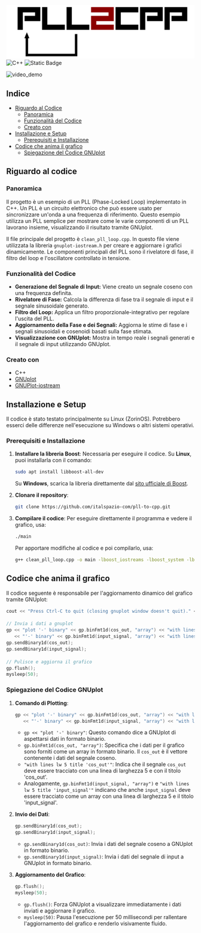 ![logo](https://raw.githubusercontent.com/italspazio-com/pll-to-cpp/refs/heads/main/logo/logo.png)
![C++](https://img.shields.io/badge/c++-%2300599C.svg?style=for-the-badge&logo=c%2B%2B&logoColor=white) ![Static Badge](https://img.shields.io/badge/Linux%20OS%20-%20Linux?style=flat&logo=linux&logoColor=heavenly&logoSize=big&color=black&link=https%3A%2F%2Fwww.linux.it%2F)

![video_demo](https://github.com/italspazio-com/pll-to-cpp/blob/main/demo.gif)

## Indice

- [Riguardo al Codice](#riguardo-al-codice)
  - [Panoramica](#panoramica)
  - [Funzionalità del Codice](#funzionalità-del-codice)
  - [Creato con](#creato-con)
- [Installazione e Setup](#installazione-e-setup)
  - [Prerequisiti e Installazione](#prerequisiti-e-installazione)
- [Codice che anima il grafico](#codice-che-anima-il-grafico)
  - [Spiegazione del Codice GNUplot](#spiegazione-del-codice-gnuplot)

## Riguardo al codice

### Panoramica

Il progetto è un esempio di un PLL (Phase-Locked Loop) implementato in C++. Un PLL è un circuito elettronico che può essere usato per sincronizzare un'onda a una frequenza di riferimento. Questo esempio utilizza un PLL semplice per mostrare come le varie componenti di un PLL lavorano insieme, visualizzando il risultato tramite GNUplot.

Il file principale del progetto è `clean_pll_loop.cpp`. In questo file viene utilizzata la libreria `gnuplot-iostream.h` per creare e aggiornare i grafici dinamicamente. Le componenti principali del PLL sono il rivelatore di fase, il filtro del loop e l'oscillatore controllato in tensione.

### Funzionalità del Codice

- **Generazione del Segnale di Input:** Viene creato un segnale coseno con una frequenza definita.
- **Rivelatore di Fase:** Calcola la differenza di fase tra il segnale di input e il segnale sinusoidale generato.
- **Filtro del Loop:** Applica un filtro proporzionale-integrativo per regolare l'uscita del PLL.
- **Aggiornamento della Fase e dei Segnali:** Aggiorna le stime di fase e i segnali sinusoidali e cosenoidi basati sulla fase stimata.
- **Visualizzazione con GNUplot:** Mostra in tempo reale i segnali generati e il segnale di input utilizzando GNUplot.

### Creato con

- C++
- [GNUplot](http://www.gnuplot.info/)
- [GNUPlot-iostream](https://stahlke.org/dan/gnuplot-iostream/)

## Installazione e Setup

Il codice è stato testato principalmente su Linux (ZorinOS). Potrebbero esserci delle differenze nell'esecuzione su Windows o altri sistemi operativi.

### Prerequisiti e Installazione

1. **Installare la libreria Boost**: Necessaria per eseguire il codice. Su **Linux**, puoi installarla con il comando:

   ```bash
   sudo apt install libboost-all-dev
   ```

   Su **Windows**, scarica la libreria direttamente dal [sito ufficiale di Boost](https://www.boost.org/users/download/).

2. **Clonare il repository**:

   ```bash
   git clone https://github.com/italspazio-com/pll-to-cpp.git
   ```

3. **Compilare il codice**:
   Per eseguire direttamente il programma e vedere il grafico, usa:
   ```bash
   ./main
   ```
   Per apportare modifiche al codice e poi compilarlo, usa:
   ```bash
   g++ clean_pll_loop.cpp -o main -lboost_iostreams -lboost_system -lboost_filesystem
   ```

## Codice che anima il grafico

Il codice seguente è responsabile per l'aggiornamento dinamico del grafico tramite GNUplot:

```cpp
cout << "Press Ctrl-C to quit (closing gnuplot window doesn't quit)." << endl;

// Invia i dati a gnuplot
gp << "plot '-' binary" << gp.binFmt1d(cos_out, "array") << "with lines lw 5 title 'cos_out', "
   << "'-' binary" << gp.binFmt1d(input_signal, "array") << "with lines lw 5 title 'input_signal'\n";
gp.sendBinary1d(cos_out);
gp.sendBinary1d(input_signal);

// Pulisce e aggiorna il grafico
gp.flush();
mysleep(50);
```

### Spiegazione del Codice GNUplot

1. **Comando di Plotting**:

   ```cpp
   gp << "plot '-' binary" << gp.binFmt1d(cos_out, "array") << "with lines lw 5 title 'cos_out', "
      << "'-' binary" << gp.binFmt1d(input_signal, "array") << "with lines lw 5 title 'input_signal'\n";
   ```

   - `gp << "plot '-' binary"`: Questo comando dice a GNUplot di aspettarsi dati in formato binario.
   - `gp.binFmt1d(cos_out, "array")`: Specifica che i dati per il grafico sono forniti come un array in formato binario. Il `cos_out` è il vettore contenente i dati del segnale coseno.
   - `"with lines lw 5 title 'cos_out'"`: Indica che il segnale `cos_out` deve essere tracciato con una linea di larghezza 5 e con il titolo 'cos_out'.
   - Analogamente, `gp.binFmt1d(input_signal, "array")` e `"with lines lw 5 title 'input_signal'"` indicano che anche `input_signal` deve essere tracciato come un array con una linea di larghezza 5 e il titolo 'input_signal'.

2. **Invio dei Dati**:

   ```cpp
   gp.sendBinary1d(cos_out);
   gp.sendBinary1d(input_signal);
   ```

   - `gp.sendBinary1d(cos_out)`: Invia i dati del segnale coseno a GNUplot in formato binario.
   - `gp.sendBinary1d(input_signal)`: Invia i dati del segnale di input a GNUplot in formato binario.

3. **Aggiornamento del Grafico**:
   ```cpp
   gp.flush();
   mysleep(50);
   ```
   - `gp.flush()`: Forza GNUplot a visualizzare immediatamente i dati inviati e aggiornare il grafico.
   - `mysleep(50)`: Pausa l'esecuzione per 50 millisecondi per rallentare l'aggiornamento del grafico e renderlo visivamente fluido.
